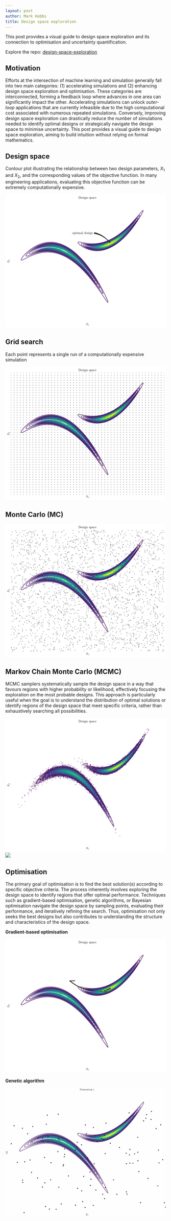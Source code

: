 ```yaml
---
layout: post
author: Mark Hobbs
title: Design space exploration
---
```


This post provides a visual guide to design space exploration and its connection to optimisation and uncertainty quantification.

Explore the repo: [design-space-exploration](https://github.com/mark-hobbs/design-space-exploration)

## Motivation

Efforts at the intersection of machine learning and simulation generally fall into two main categories: (1) accelerating simulations and (2) enhancing design space exploration and optimisation. These categories are interconnected, forming a feedback loop where advances in one area can significantly impact the other. Accelerating simulations can unlock *outer-loop* applications that are currently infeasible due to the high computational cost associated with numerous repeated simulations. Conversely, improving design space exploration can drastically reduce the number of simulations needed to identify optimal designs or strategically navigate the design space to minimise uncertainty. This post provides a visual guide to design space exploration, aiming to build intuition without relying on formal mathematics.

## Design space

Contour plot illustrating the relationship between two design parameters, $X_1$ and $X_2$, and the corresponding values of the objective function. In many engineering applications, evaluating this objective function can be extremely computationally expensive.

![](/assets/images/design-space.png)

## Grid search

Each point represents a single run of a computationally expensive simulation

![](/assets/images/grid-search.png)

## Monte Carlo (MC)

![](/assets/images/monte-carlo.png)

## Markov Chain Monte Carlo (MCMC)

MCMC samplers systematically sample the design space in a way that favours regions with higher probability or likelihood, effectively focusing the exploration on the most probable designs. This approach is particularly useful when the goal is to understand the distribution of optimal solutions or identify regions of the design space that meet specific criteria, rather than exhaustively searching all possibilities.

![](/assets/images/mcmc.png)
![](/assets/images/mcmc-animation.gif)

## Optimisation

The primary goal of optimisation is to find the best solution(s) according to specific objective criteria. The process inherently involves exploring the design space to identify regions that offer optimal performance. Techniques such as gradient-based optimisation, genetic algorithms, or Bayesian optimisation navigate the design space by sampling points, evaluating their performance, and iteratively refining the search. Thus, optimisation not only seeks the best designs but also contributes to understanding the structure and characteristics of the design space.

**Gradient-based optimisation**

![](/assets/images/optimisation.png)

**Genetic algorithm**

![](/assets/images/genetic-algorithm.gif)